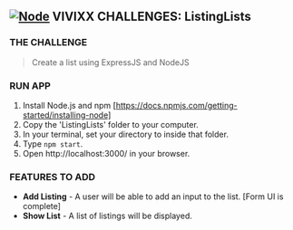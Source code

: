 ## **[![Node]("Node")](https://nodejs.org/en/) VIVIXX CHALLENGES: ListingLists**

### THE CHALLENGE
> Create a list using ExpressJS and NodeJS

### RUN APP
1. Install Node.js and npm [https://docs.npmjs.com/getting-started/installing-node]
2. Copy the 'ListingLists' folder to your computer.
2. In your terminal, set your directory to inside that folder.
3. Type `npm start`.
4. Open http://localhost:3000/ in your browser.

### FEATURES TO ADD
- **Add Listing** - A user will be able to add an input to the list. [Form UI is complete]
- **Show List** - A list of listings will be displayed.
